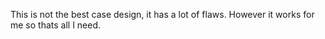 This is not the best case design, it has a lot of flaws. However it works for me so thats all I need.
